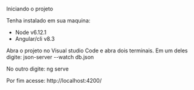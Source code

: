 Iniciando o projeto

Tenha instalado em sua maquina:
 - Node v6.12.1
 - Angular/cli v8.3

Abra o projeto no Visual studio Code e abra dois terminais.
Em um deles digite:
 json-server --watch db.json

No outro digite:
 ng serve

Por fim acesse:
http://localhost:4200/